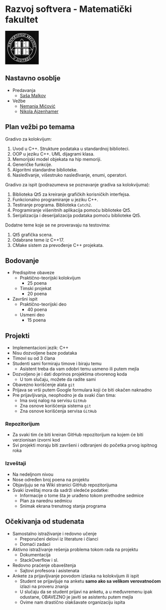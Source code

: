 # Razvoj softvera - Matematički fakultet

<img alt="matf-grb" src="./matf-grb.png">

## Nastavno osoblje
- Predavanja
    - [Saša Malkov](http://poincare.matf.bg.ac.rs/~smalkov/)
- Vežbe
    - [Nemanja Mićović](http://poincare.matf.bg.ac.rs/~nemanja_micovic)
    - [Nikola Ajzenhamer](http://poincare.matf.bg.ac.rs/~nikola_ajzenhamer/)

## Plan vežbi po temama

Gradivo za kolokvijum:

1. Uvod u C++. Strukture podataka u standardnoj biblioteci.
1. OOP u jeziku C++. UML dijagrami klasa.
1. Memorijski model objekata na hip memoriji.
1. Generičke funkcije.
1. Algoritmi standardne biblioteke.
1. Nasleđivanje, višestruko nasleđivanje, enumi, operatori.

Gradivo za ispit (podrazumeva se poznavanje gradiva sa kolokvijuma):

1. Biblioteka Qt5 za kreiranje grafičkih korisničkih interfejsa.
1. Funkcionalno programiranje u jeziku C++.
1. Testiranje programa. Biblioteka `Catch2`.
1. Programiranje višenitnih aplikacija pomoću biblioteke Qt5. 
1. Serijalizacija i deserijalizacija podataka pomoću biblioteke Qt5.

Dodatne teme koje se ne proveravaju na testovima:

1. Qt5 grafička scena.
1. Odabrane teme iz C++17.
1. CMake sistem za prevođenje C++ projekata.

## Bodovanje
- Predispitne obaveze
    - Praktično-teorijski kolokvijum
        - 25 poena
    - Timski projekat
        - 20 poena
- Završni ispit
    - Praktično-teorijski deo
        - 40 poena
    - Usmeni deo
        - 15 poena

## Projekti

- Implementacioni jezik: C++
- Nisu dozvoljene baze podataka
- Timovi su od 3 člana
- Studenti sami formiraju timove i biraju temu
    - Asistent treba da vam odobri temu usmeno ili putem mejla
- Dozvoljeno je i dati doprinos projektima otvorenog koda
    - U tom slučaju, možete da radite sami
- Obavezno korišćenje alata `git`
- Prijava se vrši putem Google formulara koji će biti okačen naknadno
- Pre prijavljivanja, neophodno je da svaki član tima:
    - Ima svoj nalog na servisu `GitHub`
    - Zna osnove korišćenja sistema `git`
    - Zna osnove korišćenja servisa `GitHub`

### Repozitorijum

- Za svaki tim će biti kreiran GitHub repozitorijum na kojem će biti verzionisan izvorni kod
- Svi projekti moraju biti završeni i odbranjeni do početka prvog ispitnog roka

### Izveštaji

- Na nedeljnom nivou
- Nose određen broj poena na projektu
- Objavljuju se na Wiki stranici GitHub repozitorijuma
- Svaki izveštaj mora da sadrži sledeće podatke:
    - Informacije o tome šta je urađeno tokom prethodne sedmice
    - Plan za narednu sedmicu
    - Snimak ekrana trenutnog stanja programa

## Očekivanja od studenata

- Samostalno istraživanje i redovno učenje
    - Preporučeni delovi iz literature i članci
    - Domaći zadaci
- Aktivno istraživanje rešenja problema tokom rada na projektu
    - Dokumentacija
    - StackOverflow i sl.
- Redovno praćenje obaveštenja
    - Sajtovi profesora i asistenata
- Ankete za prijavljivanje povodom izlaska na kolokvijum ili ispit
    - Student se prijavljuje na anketu **samo ako sa velikom verovatnoćom** izlazi na proveru znanja
    - U slučaju da se student prijavi na anketu, a u međuvremenu ipak odustane, OBAVEZNO je javiti se asistentu putem mejla
    - Ovime nam drastično olakšavate organizaciju ispita
